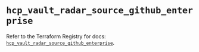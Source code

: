 # `hcp_vault_radar_source_github_enterprise`

Refer to the Terraform Registry for docs: [`hcp_vault_radar_source_github_enterprise`](https://registry.terraform.io/providers/hashicorp/hcp/0.109.0/docs/resources/vault_radar_source_github_enterprise).
